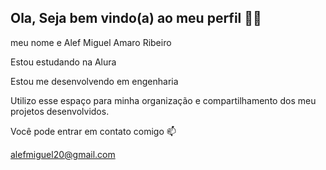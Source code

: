 ## Ola, Seja bem vindo(a) ao meu perfil 💙💙
meu nome e Alef Miguel Amaro Ribeiro

Estou estudando na Alura

Estou me desenvolvendo em engenharia

Utilizo esse espaço para minha organização e compartilhamento dos meu projetos desenvolvidos.


Você pode entrar em contato comigo 📫

alefmiguel20@gmail.com
